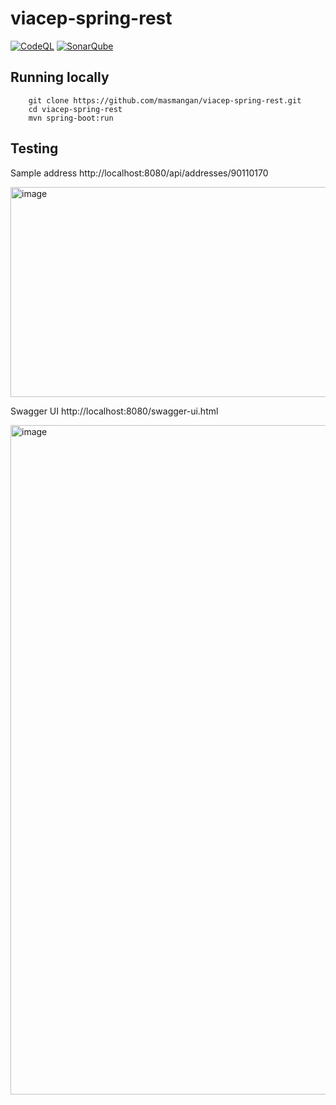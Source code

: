 # viacep-spring-rest
[![CodeQL](https://github.com/viacepcloning/viacep-spring-rest/actions/workflows/codeql.yml/badge.svg)](https://github.com/viacepcloning/viacep-spring-rest/actions/workflows/codeql.yml)
[![SonarQube](https://github.com/viacepcloning/viacep-spring-rest/actions/workflows/build.yml/badge.svg)](https://github.com/viacepcloning/viacep-spring-rest/actions/workflows/build.yml) 

## Running locally
```
	git clone https://github.com/masmangan/viacep-spring-rest.git
	cd viacep-spring-rest
	mvn spring-boot:run
```

## Testing
Sample address
http://localhost:8080/api/addresses/90110170

<img width="965" height="336" alt="image" src="https://github.com/user-attachments/assets/d5a18786-37b4-4599-b8d7-fd2e61ef3f7e" />

Swagger UI
http://localhost:8080/swagger-ui.html

<img width="1014" height="1071" alt="image" src="https://github.com/user-attachments/assets/11ed9c11-11c1-4ae2-b57e-a55b58da60fb" />
